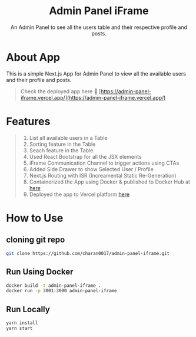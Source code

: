 
<h1 align="center">  
    Admin Panel iFrame  
</h1>  

<p align="center">  
   An Admin Panel to see all the users table and their respective profile and posts.  
</p>

# About App
This is a simple Next.js App for Admin Panel to view all the available users and their profile and posts.
> Check the deployed app here 🚀 [https://admin-panel-iframe.vercel.app/](https://admin-panel-iframe.vercel.app/)

# Features
> 1. List all available users in a Table
> 2. Sorting feature in the Table
> 3. Seach feature in the Table
> 4. Used React Bootstrap for all the JSX elements
> 5. iFrame Communication Channel to trigger actions using CTAs
> 6. Added Side Drawer to show Selected User / Profile
> 7. Next.js Routing with ISR (Increamental Static Re-Generation)
> 8. Containerized the App using Docker & published to Docker Hub at [here](https://hub.docker.com/repository/docker/charan0017/admin-panel-iframe)
> 9. Deployed the app to Vercel platform [here](https://admin-panel-iframe.vercel.app/)

# How to Use
## cloning git repo
```bash
git clone https://github.com/charan0017/admin-panel-iframe.git
```
## Run Using Docker
```bash
docker build -t admin-panel-iframe .
docker run -p 3001:3000 admin-panel-iframe
```
## Run Locally
```bash
yarn install
yarn start
```


